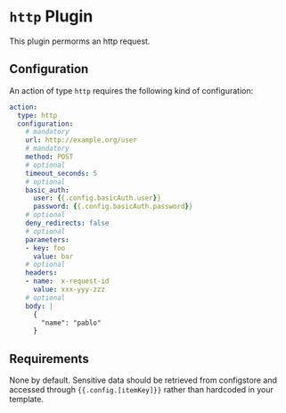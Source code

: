 # `http` Plugin

This plugin permorms an http request.

## Configuration

An action of type `http` requires the following kind of configuration:

```yaml
action:
  type: http
  configuration:
    # mandatory
    url: http://example.org/user
    # mandatory
    method: POST
    # optional
    timeout_seconds: 5
    # optional
    basic_auth:
      user: {{.config.basicAuth.user}}
      password: {{.config.basicAuth.password}}
    # optional
    deny_redirects: false
    # optional
    parameters:
    - key: foo
      value: bar
    # optional
    headers:
    - name:  x-request-id
      value: xxx-yyy-zzz
    # optional
    body: |
      {
        "name": "pablo"
      }
```

## Requirements

None by default. Sensitive data should be retrieved from configstore and accessed through `{{.config.[itemKey]}}` rather than hardcoded in your template.